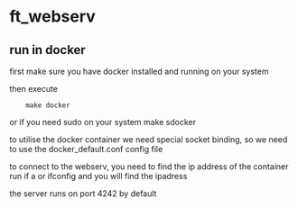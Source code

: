 # ft_webserv

## run in docker

first make sure you have docker installed and running on your system

then execute
```
	make docker
```
or if you need sudo on your system
	make sdocker

to utilise the docker container we need special socket binding, so we need to use the docker_default.conf config file

to connect to the webserv, you need to find the ip address of the container
run
	if a
or 
	ifconfig
and you will find the ipadress

the server runs on port 4242 by default